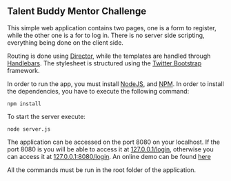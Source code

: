 ## Talent Buddy Mentor Challenge

This simple web application contains two pages, one is a form to register, while the other one is a for to log in. There is no server side scripting, everything being done on the client side.

Routing is done using [Director](https://github.com/flatiron/director), while the templates are handled through [Handlebars](http://handlebarsjs.com/). The stylesheet is structured using the [Twitter Bootstrap](https://getbootstrap.com/) framework.

In order to run the app, you must install [NodeJS](http://nodejs.org/), and [NPM](https://www.npmjs.org/). In order to install the dependencies, you have to execute the following command:
```
npm install
```
To start the server execute:
```
node server.js
```
The application can be accessed on the port 8080 on your localhost. If the port 8080 is you will be able to access it at [127.0.0.1/login](http://127.0.0.1/login), otherwise you can access it at [127.0.0.1:8080/login](http://127.0.0.1:8080/login). An online demo can be found [here](http://tbchallenge.herokuapp.com/login)

All the commands must be run in the root folder of the application.
